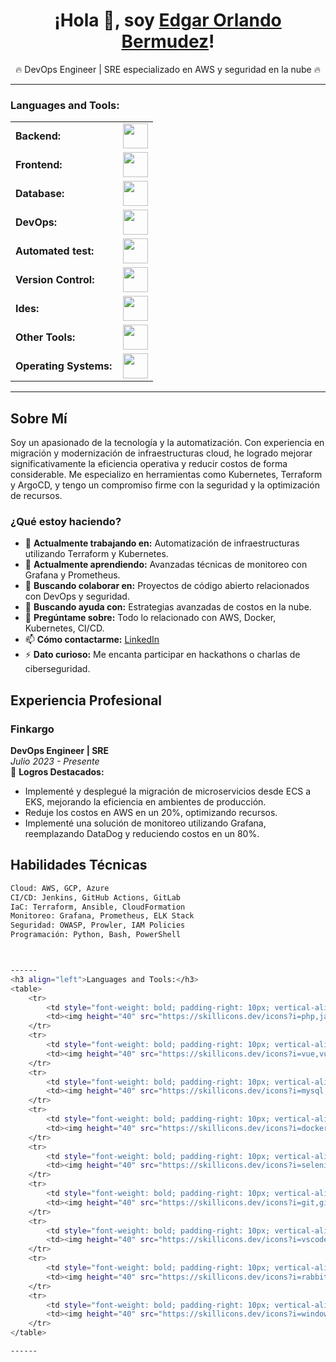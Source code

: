 <div align="center">
  <h1>¡Hola 👋, soy <a href="https://www.linkedin.com/in/edgarorlandobermudez/">Edgar Orlando Bermudez</a>!</h1>
  <p>🔥 DevOps Engineer | SRE especializado en AWS y seguridad en la nube 🔥</p>
</div>



------
<h3 align="left">Languages and Tools:</h3>
<table>
    <tr>
        <td style="font-weight: bold; padding-right: 10px; vertical-align: center; border: none;">Backend:</td>
        <td><img height="40" src="https://skillicons.dev/icons?i=php,java,cs,net,python,laravel,spring,maven,hibernate,nodejs,fastapi,flask,express,nginx,vite"/></td>
    </tr>
    <tr>
        <td style="font-weight: bold; padding-right: 10px; vertical-align: center;">Frontend:</td>
        <td><img height="40" src="https://skillicons.dev/icons?i=vue,vuetify,react,mui,bootstrap,html,css,sass,js,ts,figma"/></td>
    </tr>
    <tr>
        <td style="font-weight: bold; padding-right: 10px; vertical-align: center; border: none;">Database:</td>
        <td><img height="40" src="https://skillicons.dev/icons?i=mysql,postgresql,mongodb,elasticsearch"/></td>
    </tr>
    <tr>
        <td style="font-weight: bold; padding-right: 10px; vertical-align: center; border: none;">DevOps:</td>
        <td><img height="40" src="https://skillicons.dev/icons?i=docker,kubernetes,gcp,terraform,jenkins,githubactions,gitlarun"/></td>
    </tr>
    <tr>
        <td style="font-weight: bold; padding-right: 10px; vertical-align: center; border: none;">Automated test:</td>
        <td><img height="40" src="https://skillicons.dev/icons?i=selenium,jest,pytest,phpunit"/></td>
    </tr>
    <tr>
        <td style="font-weight: bold; padding-right: 10px; vertical-align: center; border: none;">Version Control:</td>
        <td><img height="40" src="https://skillicons.dev/icons?i=git,github,gitlab,bitbucket"/></td>
    </tr>
    <tr>
        <td style="font-weight: bold; padding-right: 10px; vertical-align: center; border: none;">Ides:</td>
        <td><img height="40" src="https://skillicons.dev/icons?i=vscode,phpstorm,eclipse,visualstudio,webstorm,sublime"/></td>
    </tr>
    <tr>
        <td style="font-weight: bold; padding-right: 10px; vertical-align: center; border: none;">Other Tools:</td>
        <td><img height="40" src="https://skillicons.dev/icons?i=rabbitmq,grafana,bash"/></td>
    </tr>
    <tr>
        <td style="font-weight: bold; padding-right: 10px; vertical-align: center; border: none;">Operating Systems:</td>
        <td><img height="40" src="https://skillicons.dev/icons?i=windows,ubuntu,debian,alpine"/></td>
    </tr>
</table>

------

## Sobre Mí
Soy un apasionado de la tecnología y la automatización. Con experiencia en migración y modernización de infraestructuras cloud, he logrado mejorar significativamente la eficiencia operativa y reducir costos de forma considerable. Me especializo en herramientas como Kubernetes, Terraform y ArgoCD, y tengo un compromiso firme con la seguridad y la optimización de recursos.

### ¿Qué estoy haciendo?
- 🔭 **Actualmente trabajando en:** Automatización de infraestructuras utilizando Terraform y Kubernetes.
- 🌱 **Actualmente aprendiendo:** Avanzadas técnicas de monitoreo con Grafana y Prometheus.
- 👯 **Buscando colaborar en:** Proyectos de código abierto relacionados con DevOps y seguridad.
- 🤔 **Buscando ayuda con:** Estrategias avanzadas de costos en la nube.
- 💬 **Pregúntame sobre:** Todo lo relacionado con AWS, Docker, Kubernetes, CI/CD.
- 📫 **Cómo contactarme:** [LinkedIn](https://www.linkedin.com/in/edgarorlandobermudez/)
- ⚡ **Dato curioso:** Me encanta participar en hackathons o charlas de ciberseguridad.

## Experiencia Profesional

### Finkargo
**DevOps Engineer | SRE**  
*Julio 2023 - Presente*  
🚀 **Logros Destacados:**
- Implementé y desplegué la migración de microservicios desde ECS a EKS, mejorando la eficiencia en ambientes de producción.
- Reduje los costos en AWS en un 20%, optimizando recursos.
- Implementé una solución de monitoreo utilizando Grafana, reemplazando DataDog y reduciendo costos en un 80%.

## Habilidades Técnicas
```bash
Cloud: AWS, GCP, Azure
CI/CD: Jenkins, GitHub Actions, GitLab
IaC: Terraform, Ansible, CloudFormation
Monitoreo: Grafana, Prometheus, ELK Stack
Seguridad: OWASP, Prowler, IAM Policies
Programación: Python, Bash, PowerShell



------
<h3 align="left">Languages and Tools:</h3>
<table>
    <tr>
        <td style="font-weight: bold; padding-right: 10px; vertical-align: center; border: none;">Backend:</td>
        <td><img height="40" src="https://skillicons.dev/icons?i=php,java,cs,net,python,laravel,spring,maven,hibernate,nodejs,fastapi,flask,express,nginx,vite"/></td>
    </tr>
    <tr>
        <td style="font-weight: bold; padding-right: 10px; vertical-align: center;">Frontend:</td>
        <td><img height="40" src="https://skillicons.dev/icons?i=vue,vuetify,react,mui,bootstrap,html,css,sass,js,ts,figma"/></td>
    </tr>
    <tr>
        <td style="font-weight: bold; padding-right: 10px; vertical-align: center; border: none;">Database:</td>
        <td><img height="40" src="https://skillicons.dev/icons?i=mysql,postgresql,mongodb,elasticsearch"/></td>
    </tr>
    <tr>
        <td style="font-weight: bold; padding-right: 10px; vertical-align: center; border: none;">DevOps:</td>
        <td><img height="40" src="https://skillicons.dev/icons?i=docker,kubernetes,gcp,terraform,jenkins,githubactions,gitlarun"/></td>
    </tr>
    <tr>
        <td style="font-weight: bold; padding-right: 10px; vertical-align: center; border: none;">Automated test:</td>
        <td><img height="40" src="https://skillicons.dev/icons?i=selenium,jest,pytest,phpunit"/></td>
    </tr>
    <tr>
        <td style="font-weight: bold; padding-right: 10px; vertical-align: center; border: none;">Version Control:</td>
        <td><img height="40" src="https://skillicons.dev/icons?i=git,github,gitlab,bitbucket"/></td>
    </tr>
    <tr>
        <td style="font-weight: bold; padding-right: 10px; vertical-align: center; border: none;">Ides:</td>
        <td><img height="40" src="https://skillicons.dev/icons?i=vscode,phpstorm,eclipse,visualstudio,webstorm,sublime"/></td>
    </tr>
    <tr>
        <td style="font-weight: bold; padding-right: 10px; vertical-align: center; border: none;">Other Tools:</td>
        <td><img height="40" src="https://skillicons.dev/icons?i=rabbitmq,grafana,bash"/></td>
    </tr>
    <tr>
        <td style="font-weight: bold; padding-right: 10px; vertical-align: center; border: none;">Operating Systems:</td>
        <td><img height="40" src="https://skillicons.dev/icons?i=windows,ubuntu,debian,alpine"/></td>
    </tr>
</table>

------
